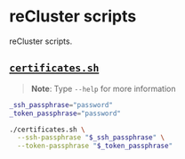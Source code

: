 # reCluster scripts

reCluster scripts.

## [`certificates.sh`](./certificates.sh)

> **Note**: Type `--help` for more information

```sh
_ssh_passphrase="password"
_token_passphrase="password"

./certificates.sh \
  --ssh-passphrase "$_ssh_passphrase" \
  --token-passphrase "$_token_passphrase"
```

